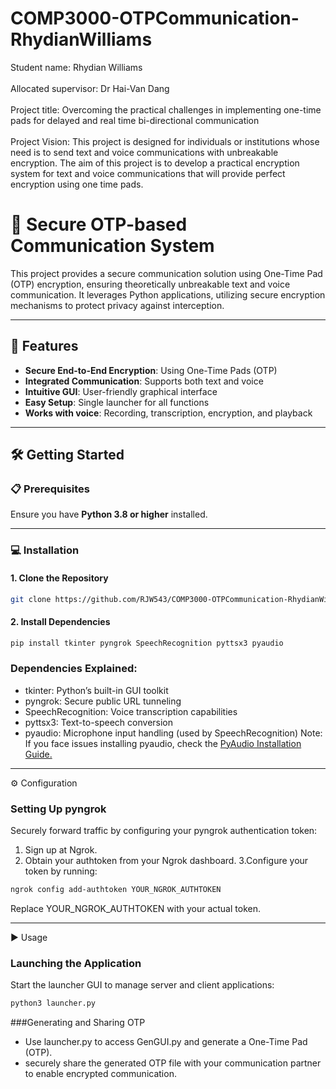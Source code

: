 # COMP3000-OTPCommunication-RhydianWilliams
Student name: Rhydian Williams <br>
<br>
Allocated supervisor: Dr Hai-Van Dang <br>
<br>
Project title: Overcoming the practical challenges in implementing one-time pads for delayed and real time bi-directional communication <br>
<br>
Project Vision: This project is designed for individuals or institutions whose need is to send text and voice communications with unbreakable encryption. The aim of this project is to develop a practical encryption system for text and voice communications that will provide perfect encryption using one time pads. <br>

# 🔐 Secure OTP-based Communication System

This project provides a secure communication solution using One-Time Pad (OTP) encryption, ensuring theoretically unbreakable text and voice communication. It leverages Python applications, utilizing secure encryption mechanisms to protect privacy against interception.

---

## 🚀 Features

- **Secure End-to-End Encryption**: Using One-Time Pads (OTP)
- **Integrated Communication**: Supports both text and voice
- **Intuitive GUI**: User-friendly graphical interface
- **Easy Setup**: Single launcher for all functions
- **Works with voice**: Recording, transcription, encryption, and playback

---

## 🛠️ Getting Started

### 📋 Prerequisites

Ensure you have **Python 3.8 or higher** installed.

---

### 💻 Installation

#### 1. Clone the Repository

```bash
git clone https://github.com/RJW543/COMP3000-OTPCommunication-RhydianWilliams.git
```
#### 2. Install Dependencies
```bash
pip install tkinter pyngrok SpeechRecognition pyttsx3 pyaudio
```

### Dependencies Explained:
- tkinter: Python’s built-in GUI toolkit
- pyngrok: Secure public URL tunneling
- SpeechRecognition: Voice transcription capabilities
- pyttsx3: Text-to-speech conversion
- pyaudio: Microphone input handling (used by SpeechRecognition)
Note: If you face issues installing pyaudio, check the [PyAudio Installation Guide.](https://people.csail.mit.edu/hubert/pyaudio/#downloads)

---

⚙️ Configuration

### Setting Up pyngrok

Securely forward traffic by configuring your pyngrok authentication token:

1. Sign up at Ngrok.
3. Obtain your authtoken from your Ngrok dashboard.
3.Configure your token by running:

```bash
ngrok config add-authtoken YOUR_NGROK_AUTHTOKEN
```
Replace YOUR_NGROK_AUTHTOKEN with your actual token.

---

▶️ Usage

### Launching the Application

Start the launcher GUI to manage server and client applications:
```bash
python3 launcher.py
```

###Generating and Sharing OTP
- Use launcher.py to access GenGUI.py and generate a One-Time Pad (OTP).
- securely share the generated OTP file with your communication partner to enable encrypted communication.
